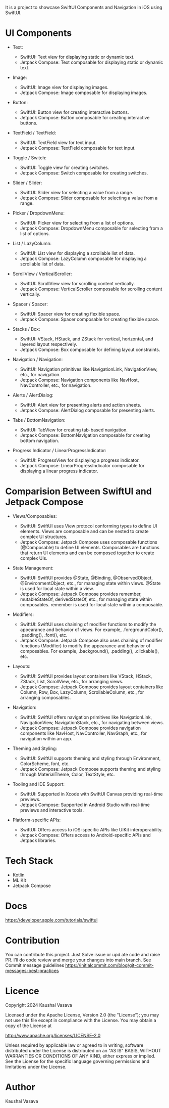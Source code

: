It is a project to showcase SwiftUI Components and Navigation in iOS using SwiftUI.

# UI Components

- Text:

  - SwiftUI: Text view for displaying static or dynamic text.
  - Jetpack Compose: Text composable for displaying static or dynamic text.
- Image:

  - SwiftUI: Image view for displaying images.
  - Jetpack Compose: Image composable for displaying images.
    
- Button:

  - SwiftUI: Button view for creating interactive buttons.
  - Jetpack Compose: Button composable for creating interactive buttons.

- TextField / TextField:

  - SwiftUI: TextField view for text input.
  - Jetpack Compose: TextField composable for text input.

- Toggle / Switch:

  - SwiftUI: Toggle view for creating switches.
  - Jetpack Compose: Switch composable for creating switches.

- Slider / Slider:

  - SwiftUI: Slider view for selecting a value from a range.
  - Jetpack Compose: Slider composable for selecting a value from a range.

- Picker / DropdownMenu:

  - SwiftUI: Picker view for selecting from a list of options.
  - Jetpack Compose: DropdownMenu composable for selecting from a list of options.

- List / LazyColumn:

  - SwiftUI: List view for displaying a scrollable list of data.
  - Jetpack Compose: LazyColumn composable for displaying a scrollable list of data.

- ScrollView / VerticalScroller:

  - SwiftUI: ScrollView view for scrolling content vertically.
  - Jetpack Compose: VerticalScroller composable for scrolling content vertically.

- Spacer / Spacer:

  - SwiftUI: Spacer view for creating flexible space.
  - Jetpack Compose: Spacer composable for creating flexible space.

- Stacks / Box:

  - SwiftUI: VStack, HStack, and ZStack for vertical, horizontal, and layered layout respectively.
  - Jetpack Compose: Box composable for defining layout constraints.

- Navigation / Navigation:

  - SwiftUI: Navigation primitives like NavigationLink, NavigationView, etc., for navigation.
  - Jetpack Compose: Navigation components like NavHost, NavController, etc., for navigation.

- Alerts / AlertDialog:

  - SwiftUI: Alert view for presenting alerts and action sheets.
  - Jetpack Compose: AlertDialog composable for presenting alerts.

- Tabs / BottomNavigation:

  - SwiftUI: TabView for creating tab-based navigation.
  - Jetpack Compose: BottomNavigation composable for creating bottom navigation.

- Progress Indicator / LinearProgressIndicator:

  - SwiftUI: ProgressView for displaying a progress indicator.
  - Jetpack Compose: LinearProgressIndicator composable for displaying a linear progress indicator.

# Comparision Between SwiftUI and Jetpack Compose
- Views/Composables:

   -  SwiftUI: SwiftUI uses View protocol conforming types to define UI elements. Views are composable and can be nested to create complex UI structures.
   -  Jetpack Compose: Jetpack Compose uses composable functions (@Composable) to define UI elements. Composables are functions that return UI elements and can be composed together to create complex UIs.

- State Management:

   - SwiftUI: SwiftUI provides @State, @Binding, @ObservedObject, @EnvironmentObject, etc., for managing state within views. @State is used for local state within a view.
   - Jetpack Compose: Jetpack Compose provides remember, mutableStateOf, derivedStateOf, etc., for managing state within composables. remember is used for local state within a composable.

- Modifiers:

   - SwiftUI: SwiftUI uses chaining of modifier functions to modify the appearance and behavior of views. For example, .foregroundColor(), .padding(), .font(), etc.
   - Jetpack Compose: Jetpack Compose also uses chaining of modifier functions (Modifier) to modify the appearance and behavior of composables. For example, .background(), .padding(), .clickable(), etc.

- Layouts:

   - SwiftUI: SwiftUI provides layout containers like VStack, HStack, ZStack, List, ScrollView, etc., for arranging views.
   - Jetpack Compose: Jetpack Compose provides layout containers like Column, Row, Box, LazyColumn, ScrollableColumn, etc., for arranging composables.

- Navigation:

   - SwiftUI: SwiftUI offers navigation primitives like NavigationLink, NavigationView, NavigationStack, etc., for navigating between views.
   - Jetpack Compose: Jetpack Compose provides navigation components like NavHost, NavController, NavGraph, etc., for navigation within an app.

- Theming and Styling:

  - SwiftUI: SwiftUI supports theming and styling through Environment, ColorScheme, font, etc.
  - Jetpack Compose: Jetpack Compose supports theming and styling through MaterialTheme, Color, TextStyle, etc.

- Tooling and IDE Support:

  - SwiftUI: Supported in Xcode with SwiftUI Canvas providing real-time previews.
  - Jetpack Compose: Supported in Android Studio with real-time previews and interactive tools.

- Platform-specific APIs:

  - SwiftUI: Offers access to iOS-specific APIs like UIKit interoperability.
  - Jetpack Compose: Offers access to Android-specific APIs and Jetpack libraries.
 

# Tech Stack
- Kotlin
- ML Kit
- Jetpack Compose

# Docs
https://developer.apple.com/tutorials/swiftui

# Contribution
You can contribute this project. Just Solve issue or upd
ate code and raise PR. I'll do code review and merge your changes into main branch. See Commit message guidelines https://initialcommit.com/blog/git-commit-messages-best-practices

# Licence
Copyright 2024 Kaushal Vasava

Licensed under the Apache License, Version 2.0 (the "License"); you may not use this file except in compliance with the License. You may obtain a copy of the License at

http://www.apache.org/licenses/LICENSE-2.0

Unless required by applicable law or agreed to in writing, software distributed under the License is distributed on an "AS IS" BASIS, WITHOUT WARRANTIES OR CONDITIONS OF ANY KIND, either express or implied. See the License for the specific language governing permissions and limitations under the License.

# Author
Kaushal Vasava
